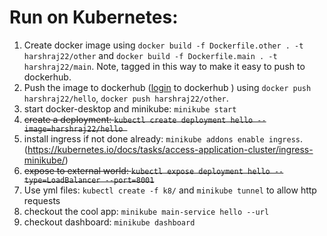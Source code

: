 
# Run on Kubernetes:

1. Create docker image using `docker build -f Dockerfile.other . -t harshraj22/other` and `docker build -f Dockerfile.main . -t harshraj22/main`. Note, tagged in this way to make it easy to push to dockerhub.
2. Push the image to dockerhub ([login](https://docs.docker.com/engine/reference/commandline/login/) to dockerhub ) using `docker push harshraj22/hello`, `docker push harshraj22/other`.
3. start docker-desktop and minikube: `minikube start`
4. ~~create a deployment: `kubectl create deployment hello --image=harshraj22/hello `~~
5. install ingress if not done already: `minikube addons enable ingress`. (https://kubernetes.io/docs/tasks/access-application-cluster/ingress-minikube/)
6. ~~expose to external world: `kubectl expose deployment hello --type=LoadBalancer --port=8001`~~
6. Use yml files: `kubectl create -f k8/` and `minikube tunnel` to allow http requests
7. checkout the cool app: `minikube main-service hello --url`
8. checkout dashboard: `minikube dashboard `
